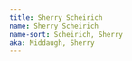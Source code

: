 ```yaml
---
title: Sherry Scheirich
name: Sherry Scheirich
name-sort: Scheirich, Sherry
aka: Middaugh, Sherry
---
```

